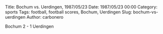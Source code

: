 Title: Bochum vs. Uerdingen, 1987/05/23
Date: 1987/05/23 00:00
Category: sports
Tags: football, football scores, Bochum, Uerdingen
Slug: bochum-vs-uerdingen
Author: carbonero


Bochum 2 - 1 Uerdingen
